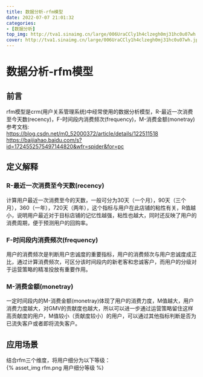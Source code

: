 ```yaml
---
title: 数据分析-rfm模型
date: 2022-07-07 21:01:32
categories:
- [数据分析]
top_img: http://tva1.sinaimg.cn/large/006UraCCly1h4clzegh0mj31hc0u07wh.jpg
cover: http://tva1.sinaimg.cn/large/006UraCCly1h4clzegh0mj31hc0u07wh.jpg
---
```


# 数据分析-rfm模型
## 前言
 rfm模型是crm(用户关系管理系统)中经常使用的数据分析模型，R-最近一次消费至今天数(recency)，F-时间段内消费频次(frequency)，M-消费金额(monetray)  
 参考文档:  
 https://blog.csdn.net/m0_52000372/article/details/122511518  
 https://baijiahao.baidu.com/s?id=1724552575497144820&wfr=spider&for=pc
## 定义解释
### R-最近一次消费至今天数(recency)
计算用户最近一次消费至今的天数，一般可分为30天（一个月），90天（三个月），360（一年），720天（两年），这个指标与用户在此店铺的粘性有关，R值越小，说明用户最近对于目标店铺的记忆性越强，粘性也越大，同时还反映了用户的消费周期，便于预测用户的回购率。
### F-时间段内消费频次(frequency)
用户的消费频次是判断用户忠诚度的重要指标，用户的消费频次与用户忠诚度成正比，通过计算消费频次，可区分该时间段内的新老客和忠诚客户，而用户的分级对于运营策略的精准投放有重要作用。
### M-消费金额(monetray)
一定时间段内的M-消费金额(monetray)体现了用户的消费力度，M值越大，用户消费力度越大，对GMV的贡献度也越大，所以可以进一步通过运营策略留住这样高贡献度的用户，M值较小（贡献度较小）的用户，可以通过其他指标判断是否为已流失客户或者即将流失客户。
## 应用场景
结合rfm三个维度，将用户细分为以下等级：  
{% asset_img rfm.png 用户细分等级 %}



